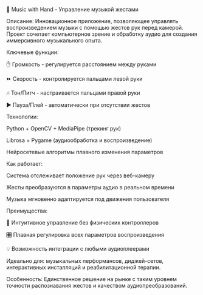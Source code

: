 🎵 Music with Hand - Управление музыкой жестами

Описание:
Инновационное приложение, позволяющее управлять воспроизведением музыки с помощью жестов рук перед камерой. Проект сочетает компьютерное зрение и обработку аудио для создания иммерсивного музыкального опыта.

Ключевые функции:

✋ Громкость - регулируется расстоянием между руками

⏩ Скорость - контролируется пальцами левой руки

🎶 Тон/Питч - настраивается пальцами правой руки

▶️ Пауза/Плей - автоматически при отсутствии жестов

Технологии:

Python + OpenCV + MediaPipe (трекинг рук)

Librosa + Pygame (аудиообработка и воспроизведение)

Нейросетевые алгоритмы плавного изменения параметров

Как работает:

Система отслеживает положение рук через веб-камеру

Жесты преобразуются в параметры аудио в реальном времени

Музыка мгновенно адаптируется под движения пользователя

Преимущества:

🚀 Интуитивное управление без физических контроллеров

🎛️ Плавная регулировка всех параметров воспроизведения

💡 Возможность интеграции с любыми аудиоплеерами

Идеально для: музыкальных перформансов, диджей-сетов, интерактивных инсталляций и реабилитационной терапии.

Особенность: Единственное решение на рынке с таким уровнем точности распознавания жестов и качеством аудиопреобразований.
